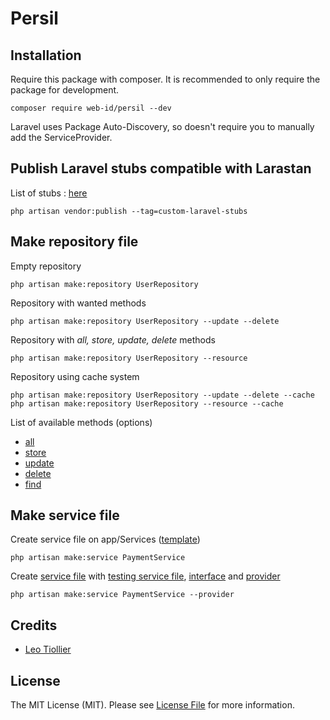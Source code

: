 # Persil

## Installation

Require this package with composer. It is recommended to only require the package for development.

```shell
composer require web-id/persil --dev
```

Laravel uses Package Auto-Discovery, so doesn't require you to manually add the ServiceProvider.

## Publish Laravel stubs compatible with Larastan

List of stubs : [here](https://github.com/web-id-fr/persil/tree/main/src/Stubs/CustomLaravelStubs)

```shell
php artisan vendor:publish --tag=custom-laravel-stubs
```

## Make repository file

Empty repository

```shell
php artisan make:repository UserRepository
```

Repository with wanted methods

```shell
php artisan make:repository UserRepository --update --delete
```

Repository with *all, store, update, delete* methods

```shell
php artisan make:repository UserRepository --resource
```

Repository using cache system

```shell
php artisan make:repository UserRepository --update --delete --cache
php artisan make:repository UserRepository --resource --cache
```


List of available methods (options)
- [all](https://github.com/web-id-fr/persil/tree/main/src/Stubs/Makes/repositories/all.stub)
- [store](https://github.com/web-id-fr/persil/tree/main/src/Stubs/Makes/repositories/store.stub)
- [update](https://github.com/web-id-fr/persil/tree/main/src/Stubs/Makes/repositories/update.stub)
- [delete](https://github.com/web-id-fr/persil/tree/main/src/Stubs/Makes/repositories/delete.stub)
- [find](https://github.com/web-id-fr/persil/blob/main/src/Stubs/Makes/repositories/find.stub)

## Make service file

Create service file on app/Services ([template](https://github.com/web-id-fr/persil/blob/main/src/Stubs/Makes/services/service.stub))

```shell
php artisan make:service PaymentService
```

Create [service file](https://github.com/web-id-fr/persil/blob/main/src/Stubs/Makes/services/service.implemented.stub) with [testing service file](https://github.com/web-id-fr/persil/blob/main/src/Stubs/Makes/services/service.testing.stub), [interface](https://github.com/web-id-fr/persil/blob/main/src/Stubs/Makes/services/service.contract.stub) and [provider](https://github.com/web-id-fr/persil/blob/main/src/Stubs/Makes/services/service.provider.stub)

```shell
php artisan make:service PaymentService --provider
```

## Credits

- [Leo Tiollier](https://github.com/LTiollier)

## License

The MIT License (MIT). Please see [License File](LICENSE.md) for more information.
